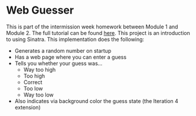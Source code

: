 # Web Guesser
This is part of the intermission week homework between Module 1 and Module 2. The full tutorial can be found [here](http://tutorials.jumpstartlab.com/projects/web_guesser.html). This project is an introduction to using Sinatra. This implementation does the following:
* Generates a random number on startup
* Has a web page where you can enter a guess
* Tells you whether your guess was…
  * Way too high
  * Too high
  * Correct
  * Too low
  * Way too low
* Also indicates via background color the guess state (the Iteration 4 extension)

